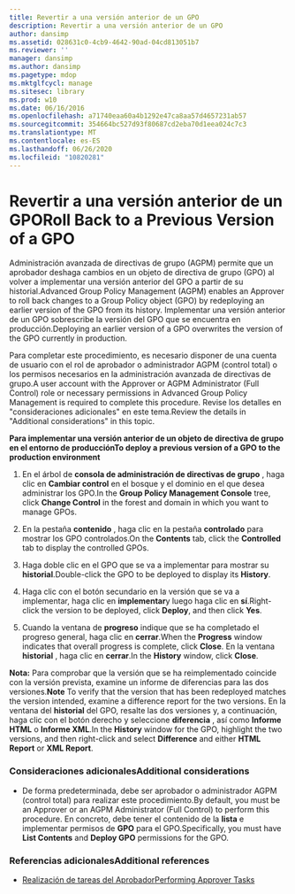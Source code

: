 ```yaml
---
title: Revertir a una versión anterior de un GPO
description: Revertir a una versión anterior de un GPO
author: dansimp
ms.assetid: 028631c0-4cb9-4642-90ad-04cd813051b7
ms.reviewer: ''
manager: dansimp
ms.author: dansimp
ms.pagetype: mdop
ms.mktglfcycl: manage
ms.sitesec: library
ms.prod: w10
ms.date: 06/16/2016
ms.openlocfilehash: a71740eaa60a4b1292e47ca8aa57d4657231ab57
ms.sourcegitcommit: 354664bc527d93f80687cd2eba70d1eea024c7c3
ms.translationtype: MT
ms.contentlocale: es-ES
ms.lasthandoff: 06/26/2020
ms.locfileid: "10820281"
---
```

# <span data-ttu-id="a2344-103">Revertir a una versión anterior de un GPO</span><span class="sxs-lookup"><span data-stu-id="a2344-103">Roll Back to a Previous Version of a GPO</span></span>


<span data-ttu-id="a2344-104">Administración avanzada de directivas de grupo (AGPM) permite que un aprobador deshaga cambios en un objeto de directiva de grupo (GPO) al volver a implementar una versión anterior del GPO a partir de su historial.</span><span class="sxs-lookup"><span data-stu-id="a2344-104">Advanced Group Policy Management (AGPM) enables an Approver to roll back changes to a Group Policy object (GPO) by redeploying an earlier version of the GPO from its history.</span></span> <span data-ttu-id="a2344-105">Implementar una versión anterior de un GPO sobrescribe la versión del GPO que se encuentra en producción.</span><span class="sxs-lookup"><span data-stu-id="a2344-105">Deploying an earlier version of a GPO overwrites the version of the GPO currently in production.</span></span>

<span data-ttu-id="a2344-106">Para completar este procedimiento, es necesario disponer de una cuenta de usuario con el rol de aprobador o administrador AGPM (control total) o los permisos necesarios en la administración avanzada de directivas de grupo.</span><span class="sxs-lookup"><span data-stu-id="a2344-106">A user account with the Approver or AGPM Administrator (Full Control) role or necessary permissions in Advanced Group Policy Management is required to complete this procedure.</span></span> <span data-ttu-id="a2344-107">Revise los detalles en "consideraciones adicionales" en este tema.</span><span class="sxs-lookup"><span data-stu-id="a2344-107">Review the details in "Additional considerations" in this topic.</span></span>

**<span data-ttu-id="a2344-108">Para implementar una versión anterior de un objeto de directiva de grupo en el entorno de producción</span><span class="sxs-lookup"><span data-stu-id="a2344-108">To deploy a previous version of a GPO to the production environment</span></span>**

1.  <span data-ttu-id="a2344-109">En el árbol de **consola de administración de directivas de grupo** , haga clic en **Cambiar control** en el bosque y el dominio en el que desea administrar los GPO.</span><span class="sxs-lookup"><span data-stu-id="a2344-109">In the **Group Policy Management Console** tree, click **Change Control** in the forest and domain in which you want to manage GPOs.</span></span>

2.  <span data-ttu-id="a2344-110">En la pestaña **contenido** , haga clic en la pestaña **controlado** para mostrar los GPO controlados.</span><span class="sxs-lookup"><span data-stu-id="a2344-110">On the **Contents** tab, click the **Controlled** tab to display the controlled GPOs.</span></span>

3.  <span data-ttu-id="a2344-111">Haga doble clic en el GPO que se va a implementar para mostrar su **historial**.</span><span class="sxs-lookup"><span data-stu-id="a2344-111">Double-click the GPO to be deployed to display its **History**.</span></span>

4.  <span data-ttu-id="a2344-112">Haga clic con el botón secundario en la versión que se va a implementar, haga clic en **implementar**y luego haga clic en **sí**.</span><span class="sxs-lookup"><span data-stu-id="a2344-112">Right-click the version to be deployed, click **Deploy**, and then click **Yes**.</span></span>

5.  <span data-ttu-id="a2344-113">Cuando la ventana de **progreso** indique que se ha completado el progreso general, haga clic en **cerrar**.</span><span class="sxs-lookup"><span data-stu-id="a2344-113">When the **Progress** window indicates that overall progress is complete, click **Close**.</span></span> <span data-ttu-id="a2344-114">En la ventana **historial** , haga clic en **cerrar**.</span><span class="sxs-lookup"><span data-stu-id="a2344-114">In the **History** window, click **Close**.</span></span>

<span data-ttu-id="a2344-115">**Nota:**  Para comprobar que la versión que se ha reimplementado coincide con la versión prevista, examine un informe de diferencias para las dos versiones.</span><span class="sxs-lookup"><span data-stu-id="a2344-115">**Note** To verify that the version that has been redeployed matches the version intended, examine a difference report for the two versions.</span></span> <span data-ttu-id="a2344-116">En la ventana del **historial** del GPO, resalte las dos versiones y, a continuación, haga clic con el botón derecho y seleccione **diferencia** , así como **Informe HTML** o **Informe XML**.</span><span class="sxs-lookup"><span data-stu-id="a2344-116">In the **History** window for the GPO, highlight the two versions, and then right-click and select **Difference** and either **HTML Report** or **XML Report**.</span></span>

 

### <span data-ttu-id="a2344-117">Consideraciones adicionales</span><span class="sxs-lookup"><span data-stu-id="a2344-117">Additional considerations</span></span>

-   <span data-ttu-id="a2344-118">De forma predeterminada, debe ser aprobador o administrador AGPM (control total) para realizar este procedimiento.</span><span class="sxs-lookup"><span data-stu-id="a2344-118">By default, you must be an Approver or an AGPM Administrator (Full Control) to perform this procedure.</span></span> <span data-ttu-id="a2344-119">En concreto, debe tener el contenido de la **lista** e implementar permisos de **GPO** para el GPO.</span><span class="sxs-lookup"><span data-stu-id="a2344-119">Specifically, you must have **List Contents** and **Deploy GPO** permissions for the GPO.</span></span>

### <span data-ttu-id="a2344-120">Referencias adicionales</span><span class="sxs-lookup"><span data-stu-id="a2344-120">Additional references</span></span>

-   [<span data-ttu-id="a2344-121">Realización de tareas del Aprobador</span><span class="sxs-lookup"><span data-stu-id="a2344-121">Performing Approver Tasks</span></span>](performing-approver-tasks.md)

 

 





